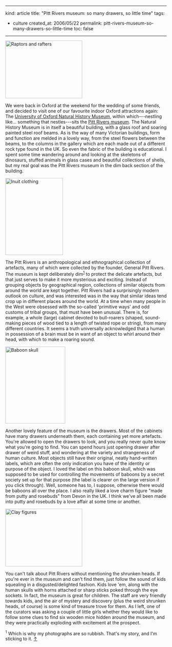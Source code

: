 -----
kind: article
title: "Pitt Rivers museum: so many drawers, so little time"
tags:
- culture
created_at: 2006/05/22
permalink: pitt-rivers-museum-so-many-drawers-so-little-time
toc: false
-----

<p class="img-shadow"><a href="http://www.flickr.com/photos/bsag/150497605/" title="Photo Sharing"><img src="http://static.flickr.com/51/150497605_b7f7d00683_m.jpg" width="240" height="180" alt="Raptors and rafters" /></a></p>

<p>We were back in Oxford at the weekend for the wedding of some friends, and decided to visit one of our favourite indoor Oxford attractions again: The <a href="http://www.oum.ox.ac.uk/">University of Oxford Natural History Museum</a>, within which---nestling like... something that nestles---sits the <a href="http://www.prm.ox.ac.uk/">Pitt Rivers museum</a>. The Natural History Museum is in itself a beautiful building, with a glass roof and soaring painted steel roof beams. As is the way of many Victorian buildings, form and function are melded in a lovely way, from the steel flowers between the beams, to the columns in the gallery which are each made out of a different rock type found in the UK. So even the fabric of the building is educational. I spent some time wandering around and looking at the skeletons of dinosaurs, stuffed animals in glass cases and beautiful collections of shells, but my real goal was the Pitt Rivers museum in the dim back section of the building.</p>

<p class="img-shadow"><a href="http://www.flickr.com/photos/bsag/150496997/" title="Photo Sharing"><img src="http://static.flickr.com/50/150496997_c2da429283_m.jpg" width="180" height="240" alt="Inuit clothing" /></a></p>

<p>The Pitt Rivers is an anthropological and ethnographical collection of artefacts, many of which were collected by the founder, General Pitt Rivers. The museum is kept deliberately dim<sup id="r1-220506"><a href="#f1-220506">1</a></sup> to protect the delicate artefacts, but that just serves to make it more mysterious and exciting. Instead of grouping objects by geographical region, collections of similar objects from around the world are kept together. Pitt Rivers had a surprisingly modern outlook on culture, and was interested was in the way that similar ideas tend crop up in different places around the world. At a time when many people in the West were obsessed with the so-called 'primitive ways' and odd customs of tribal groups, that must have been unusual. There is, for example, a whole (large) cabinet devoted to bull-roarers (shaped, sound-making pieces of wood tied to a length of twisted rope or string), from many different countries. It seems a truth universally acknowledged that a human in possession of a brain must be in want of an object to whirl around their head, with which to make a roaring sound.</p>

<p class="img-shadow"><a href="http://www.flickr.com/photos/bsag/150497869/" title="Photo Sharing"><img src="http://static.flickr.com/56/150497869_c857606df1_m.jpg" width="187" height="240" alt="Baboon skull" /></a></p>

<p>Another lovely feature of the museum is the drawers. Most of the cabinets have many drawers underneath them, each containing yet more artefacts. You're allowed to open the drawers to look, and you really never quite know what you're going to find. You can spend hours just opening drawer after drawer of weird stuff, and wondering at the variety and strangeness of human culture. Most objects still have their original, neatly hand-written labels, which are often the only indication you have of the identity or purpose of the object. I loved the label on this baboon skull, which was supposed to be used for controlling the movements of baboons by a secret society set up for that purpose (the label is clearer on the large version if you click through). Well, someone has to, I suppose, otherwise there would be baboons all over the place. I also really liked a love charm figure "made from putty and rosebuds" from Devon in the UK. I think we've all been made into putty and rosebuds by a love affair at some time or another.</p>

<p class="img-shadow"><a href="http://www.flickr.com/photos/bsag/150497118/" title="Photo Sharing"><img src="http://static.flickr.com/54/150497118_e84c6372b2_m.jpg" width="240" height="180" alt="Clay figures" /></a></p>

<p>You can't talk about Pitt Rivers without mentioning the shrunken heads. If you're ever in the museum and can't find them, just follow the sound of kids squealing in a disgusted/delighted fashion. Kids love 'em, along with the human skulls with horns attached or sharp sticks poked through the eye sockets. In fact, the museum is great for children. The staff are very friendly towards kids, and the air of mystery and discovery (plus the weird shrunken heads, of course) is some kind of treasure trove for them. As I left, one of the curators was asking a couple of little girls whether they would like to follow some clues to find six wooden mice hidden around the museum, and they were practically exploding with excitement at the prospect. </p>

<p><sup id="f1-220506">1</sup> Which is why my photographs are so rubbish. That's my story, and I'm sticking to it. <a href="#r1-220506">&uarr;</a></p>



